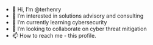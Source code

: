 - 👋 Hi, I’m @terhenry
- 👀 I’m interested in solutions advisory and consulting
- 🌱 I’m currently learning cybersecurity
- 💞️ I’m looking to collaborate on cyber threat mitigation
- 📫 How to reach me - this profile. 

<!---
terhenry/terhenry is a ✨ special ✨ repository because its `README.md` (this file) appears on your GitHub profile.
You can click the Preview link to take a look at your changes.
--->
